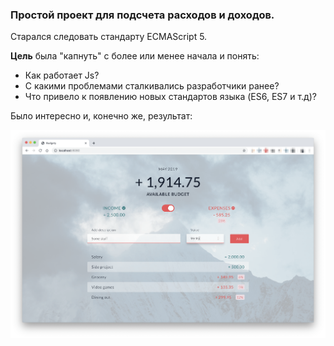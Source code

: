 ### Простой проект для подсчета расходов и доходов.

Старался следовать стандарту ECMAScript 5.

**Цель** была "капнуть" с более или менее начала и понять:
 * Как работает Js?
 * С какими проблемами сталкивались разработчики ранее?
 * Что привело к появлению новых стандартов языка (ES6, ES7 и т.д)?


Было интересно и, конечно же, результат:

![](https://raw.githubusercontent.com/vfadeev89/budgety/master/thumbnail-min.png)
